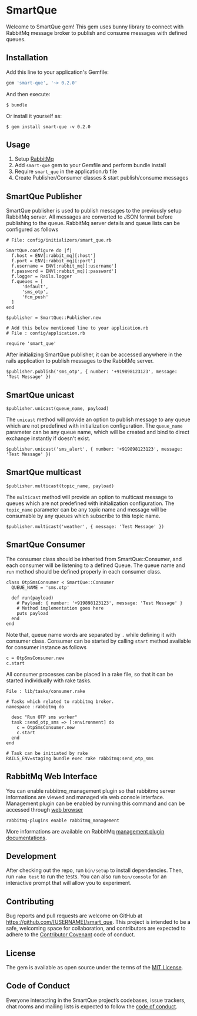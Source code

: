 # SmartQue

Welcome to SmartQue gem! This gem uses bunny library to connect with RabbitMq message broker
to publish and consume messages with defined queues.

## Installation

Add this line to your application's Gemfile:

```ruby
gem 'smart-que', '~> 0.2.0'
```

And then execute:

    $ bundle

Or install it yourself as:

    $ gem install smart-que -v 0.2.0

## Usage

1. Setup [RabbitMq](https://www.rabbitmq.com/#getstarted)
2. Add `smart-que` gem to your Gemfile and perform bundle install
3. Require `smart_que` in the application.rb file
4. Create Publisher/Consumer classes & start publish/consume messages

## SmartQue Publisher

SmartQue publisher is used to publish messages to the previously setup RabbitMq
server. All messages are converted to JSON format before publishing to the queue.
RabbitMq server details and queue lists can be configured as follows

```
# File: config/initializers/smart_que.rb

SmartQue.configure do |f|
  f.host = ENV[:rabbit_mq][:host']
  f.port = ENV[:rabbit_mq][:port']
  f.username = ENV[:rabbit_mq][:username']
  f.password = ENV[:rabbit_mq][:password']
  f.logger = Rails.logger
  f.queues = [
      'default',
      'sms_otp',
      'fcm_push'
  ]
end

$publisher = SmartQue::Publisher.new

# Add this below mentioned line to your application.rb
# File : config/application.rb

require 'smart_que'
```

After initializing SmartQue publisher, it can be accessed anywhere in the rails application
to publish messages to the RabbitMq server.

```
$publisher.publish('sms_otp', { number: '+919898123123', message: 'Test Message' })
```


## SmartQue unicast

```
$publisher.unicast(queue_name, payload)
```

The `unicast` method will provide an option to publish message to any queue which are
not predefined with initialization configuration. The `queue_name` parameter can be any queue
name, which will be created and bind to direct exchange instantly if doesn't exist.

```
$publisher.unicast('sms_alert', { number: '+919898123123', message: 'Test Message' })
```



## SmartQue multicast

```
$publisher.multicast(topic_name, payload)
```

The `multicast` method will provide an option to multicast message to queues which are
not predefined with initialization configuration. The `topic_name` parameter can be any
topic name and message will be consumable by any queues which subscribe to this topic
name.

```
$publisher.multicast('weather', { message: 'Test Message' })
```


## SmartQue Consumer

The consumer class should be inherited from SmartQue::Consumer, and each consumer will be
listening to a defined Queue. The queue name and `run` method should be defined properly
in each consumer class.

```
class OtpSmsConsumer < SmartQue::Consumer
  QUEUE_NAME = 'sms.otp'

  def run(payload)
    # Payload: { number: '+919898123123', message: 'Test Message' }
    # Method implementation goes here
    puts payload
  end
end
```

Note that, queue name words are separated by `.` while defining it with consumer class.
Consumer can be started by calling `start` method available for consumer instance as follows

```
c = OtpSmsConsumer.new
c.start
```

All consumer processes can be placed in a rake file, so that it can be started individually
with rake tasks.

```
File : lib/tasks/consumer.rake

# Tasks which related to rabbitmq broker.
namespace :rabbitmq do

  desc "Run OTP sms worker"
  task :send_otp_sms => [:environment] do
    c = OtpSmsConsumer.new
    c.start
  end
end

# Task can be initiated by rake
RAILS_ENV=staging bundle exec rake rabbitmq:send_otp_sms
```

## RabbitMq Web Interface

You can enable rabbitmq_management plugin so that rabbitmq server informations
are viewed and managed via web console interface. Management plugin can be enabled
by running this command and can be accessed through [web browser](localhost:15672)

```
rabbitmq-plugins enable rabbitmq_management
```

More informations are available on RabbitMq [management plugin documentations](https://www.rabbitmq.com/management.html).

## Development

After checking out the repo, run `bin/setup` to install dependencies. Then, run `rake test` to run the tests. You can also run `bin/console` for an interactive prompt that will allow you to experiment.

## Contributing

Bug reports and pull requests are welcome on GitHub at https://github.com/[USERNAME]/smart_que. This project is intended to be a safe, welcoming space for collaboration, and contributors are expected to adhere to the [Contributor Covenant](http://contributor-covenant.org) code of conduct.

## License

The gem is available as open source under the terms of the [MIT License](http://opensource.org/licenses/MIT).

## Code of Conduct

Everyone interacting in the SmartQue project’s codebases, issue trackers, chat rooms and mailing lists is expected to follow the [code of conduct](https://github.com/[USERNAME]/smart_que/blob/master/CODE_OF_CONDUCT.md).
